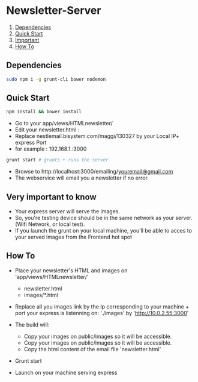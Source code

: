 # Newsletter-Server


01. <a href="#dependencies">Dependencies</a>
02. <a href="#quick-start">Quick Start</a>
03. <a href="#important">Important</a>
04. <a href="#how-to">How To</a>








<h2 id="dependencies">Dependencies</h2>

```bash
sudo npm i -g grunt-cli bower nodemon
```

<h2 id="quick-start">Quick Start</h2>

```bash
npm install && bower install
```


- Go to your app/views/HTMLnewsletter/
- Edit your newsletter.html :
- Replace nestlemail.bisystem.com/maggi/130327 by your Local IP+ express Port
- for example : 192.168.1.:3000


```bash
grunt start # grunts + runs the server
```

- Browse to http://localhost:3000/emailing/youremail@gmail.com
- The webservice will email you a newsletter if no error.




<h2 id="important">Very important to know</h2>

- Your express server will serve the images.
- So, you're testing device should be in the same network as your server. (Wifi Network, or local test).
- If you launch the grunt on your local machine, you'll be able to acces to your served images from the Frontend hot spot




<h2 id="how-to">How To</h2>

- Place your newsletter's HTML and images on 'app/views/HTMLnewsletter/'
	- newsletter.html
	- images/*.html

- Replace all you images link by the Ip corresponding to your machine + port your express is listenning on:
'./images' by 'http://10.0.2.55:3000'

- The build will:
	- Copy your images on public/images so it will be accessible.
	- Copy your images on public/images so it will be accessible.
	- Copy the html content of the email file 'newsletter.html'
	

- Grunt start

- Launch on your machine serving express



